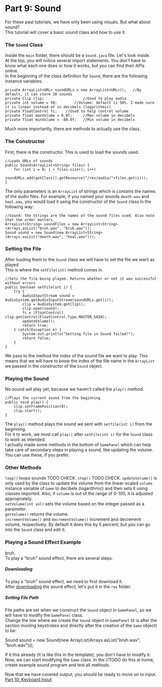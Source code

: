 # Part 9: Sound

For these past tutorials, we have only been using visuals. But what about sound?  
This tutorial will cover a basic sound class and how to use it.  

### The `Sound` Class

Inside the `main` folder, there should be a `Sound.java` file. Let's look inside.  
At the top, you will notice several import statements. You don't have to know what each one does or how it works, but you can find their APIs online.  
In the beginning of the class definition for `Sound`, there are the following instance variables:  
  
    private ArrayList<URL> soundURLs = new ArrayList<URL>();   //By default, it can store 30 sounds
    private Clip clip;                  //Used to play audio
    private int volume = 50;        //Volume: default is 50%. I made sure it is linear instead of in decibels (logarithmic)
    private FloatControl fc;    //Used to help control volume
    private float maxVolume = 6.0f;     //Max volume in decibels
    private float minVolume = -80.0f;   //Min volume in decibels
  
Much more importantly, there are methods to actually use the class.  

### The Constructor

First, there is the constructor. This is used to load the sounds used.  

    //Loads URLs of sounds
    public Sound(ArrayList<String> files) {
        for (int i = 0; i < files.size(); i++)
            soundURLs.add(getClass().getResource("/res/audio/"+files.get(i)));
    }
    
The only parameters is an `ArrayList` of strings which is contains the names of the audio files. For example, if you named your sounds `death.wav` and `heal.wav`, you would load it using the constructor of the `Sound` class in the following way:
    
    //Sound: the Strings are the names of the sound files used. Also note that the order matters.
    ArrayList<String> soundFiles = new ArrayList<String>(Arrays.asList("bruh.wav", "bruh.wav"));
    Sound sound = new Sound(new ArrayList<String>(Arrays.asList("death.wav", "heal.wav")));
  
### Setting the File

After loading them to the `Sound` class we will have to set the file we want as played.  
This is where the `setFile(int)` method comes in.  

    //Sets the file being played. Returns whether or not it was successful without errors
    public boolean setFile(int i) {
        try {
            AudioInputStream sound = AudioSystem.getAudioInputStream(soundURLs.get(i));
            clip = AudioSystem.getClip();
            clip.open(sound);
            fc = (FloatControl) clip.getControl(FloatControl.Type.MASTER_GAIN);
            updateVolume();
            return true;
        } catch(Exception e) {
            System.out.println("Setting file in Sound failed!");
            return false;
        }
    }
    
We pass to the method the index of the sound file we want to play. This means that we will have to know the index of the file name in the `ArrayList` we passed in the constructor of the `Sound` object.   
### Playing the Sound

No sound will play yet, because we haven't called the `play()` method.  

    //Plays the current sound from the beginning
    public void play() {
        clip.setFramePosition(0);
        clip.start();
    }

The `play()` method plays the sound we sent with `setfile(int i)` from the beginning.  
For it to work, we most call `play()` after `setFile(int i)` for the `Sound` class to work as intended.  
I actually made some methods in the bottom of `GamePanel` which can help take care of secondary steps in playing a sound, like updating the volume. You can use these, if you prefer.  

### Other Methods

`loop()` loops sounds TODO CHECK. 
`stop()` TODO CHECK. 
`updateVolume()` is only used by the class to update the volume from the linear-scaled `volume` instance variable of `Game` to decibels (logarithmic) and then sets it using classes imported. Also, if `volume` is out of the range of 0-100, it is adjusted appropriately.  
`setVolume(int vol)` sets the volume based on the integer passed as a parameter.  
`getVolume()` returns the volume.  
`incrementVolume()` and `decrementVolume()` increment and decrement volume, respectively. By default it does this by 5 percent, but you can go into the `Sound` class and edit it.  

### Playing a Sound Effect Example

bruh.  
To play a "bruh" sound effect, there are several steps.  

##### Downloading

To play a "bruh" sound effect, we need to first download it.  
After [downloading](https://github.com/Motirock/An-Introduction-To-Java-Graphics/blob/main/Resources/Audio%20Files/bruh.wav) the sound effect, let's put it in the `res` folder.  

##### Setting File Path

File paths are set when we construct the `Sound` object in `GamePanel`, so we will have to modify the `GamePanel` class.  
Change the line where we create the `Sound` object in `GamePanel` (it is after the section involing keystrokes and directly after the creation of the `Game` object) to be:

  Sound sound = new Sound(new ArrayList<String>(Arrays.asList("bruh.wav", "bruh.wav")));
  
If it this already (it is like this in the template), you don't have to modify it.  
Now, we can start modifying the `Game` class. 
In the //TODO do this at home, create example sound program and test all methods.
  

Now that we have covered output, you should be ready to move on to input.  
[Part 10: Keyboard Input](https://github.com/Motirock/An-Introduction-To-Java-Graphics/tree/main/Tutorials/Part%2010)
